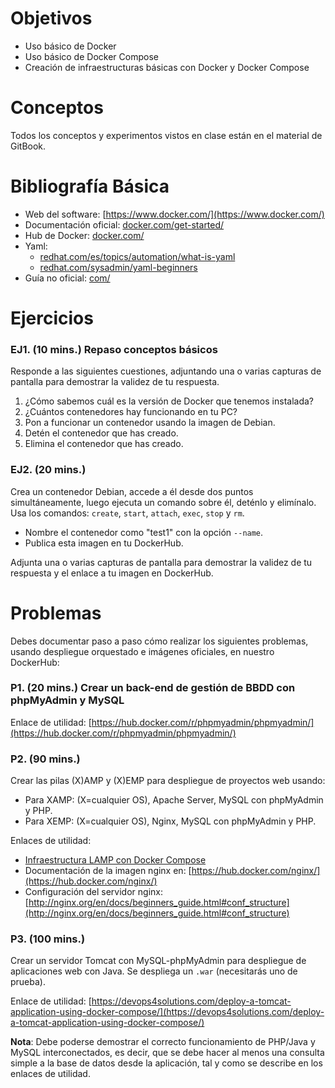 # Objetivos

- Uso básico de Docker
- Uso básico de Docker Compose
- Creación de infraestructuras básicas con Docker y Docker Compose

# Conceptos

Todos los conceptos y experimentos vistos en clase están en el material de GitBook.

# Bibliografía Básica

- Web del software: [https://www.docker.com/](https://www.docker.com/)
- Documentación oficial: [docker.com/get-started/](https://docker.com/get-started/)
- Hub de Docker: [docker.com/](https://docker.com/)
- Yaml: 
  - [redhat.com/es/topics/automation/what-is-yaml](https://www.redhat.com/es/topics/automation/what-is-yaml)
  - [redhat.com/sysadmin/yaml-beginners](https://www.redhat.com/sysadmin/yaml-beginners)
- Guía no oficial: [com/](https://com/)

# Ejercicios

### EJ1. (10 mins.) Repaso conceptos básicos

Responde a las siguientes cuestiones, adjuntando una o varias capturas de pantalla para demostrar la validez de tu respuesta.

1. ¿Cómo sabemos cuál es la versión de Docker que tenemos instalada?
2. ¿Cuántos contenedores hay funcionando en tu PC?
3. Pon a funcionar un contenedor usando la imagen de Debian.
4. Detén el contenedor que has creado.
5. Elimina el contenedor que has creado.

### EJ2. (20 mins.)

Crea un contenedor Debian, accede a él desde dos puntos simultáneamente, luego ejecuta un comando sobre él, deténlo y elimínalo. Usa los comandos: `create`, `start`, `attach`, `exec`, `stop` y `rm`.

- Nombre el contenedor como "test1" con la opción `--name`.
- Publica esta imagen en tu DockerHub.

Adjunta una o varias capturas de pantalla para demostrar la validez de tu respuesta y el enlace a tu imagen en DockerHub.

# Problemas

Debes documentar paso a paso cómo realizar los siguientes problemas, usando despliegue orquestado e imágenes oficiales, en nuestro DockerHub:

### P1. (20 mins.) Crear un back-end de gestión de BBDD con phpMyAdmin y MySQL

Enlace de utilidad: [https://hub.docker.com/r/phpmyadmin/phpmyadmin/](https://hub.docker.com/r/phpmyadmin/phpmyadmin/)

### P2. (90 mins.)

Crear las pilas (X)AMP y (X)EMP para despliegue de proyectos web usando:

- Para XAMP: (X=cualquier OS), Apache Server, MySQL con phpMyAdmin y PHP.
- Para XEMP: (X=cualquier OS), Nginx, MySQL con phpMyAdmin y PHP.

Enlaces de utilidad:
- [Infraestructura LAMP con Docker Compose](https://openwebinars.net/blog/infraestructura-lamp-con-docker-compose/)
- Documentación de la imagen nginx en: [https://hub.docker.com/nginx/](https://hub.docker.com/nginx/)
- Configuración del servidor nginx: [http://nginx.org/en/docs/beginners_guide.html#conf_structure](http://nginx.org/en/docs/beginners_guide.html#conf_structure)

### P3. (100 mins.)

Crear un servidor Tomcat con MySQL-phpMyAdmin para despliegue de aplicaciones web con Java. Se despliega un `.war` (necesitarás uno de prueba).

Enlace de utilidad: [https://devops4solutions.com/deploy-a-tomcat-application-using-docker-compose/](https://devops4solutions.com/deploy-a-tomcat-application-using-docker-compose/)

**Nota**: Debe poderse demostrar el correcto funcionamiento de PHP/Java y MySQL interconectados, es decir, que se debe hacer al menos una consulta simple a la base de datos desde la aplicación, tal y como se describe en los enlaces de utilidad.
